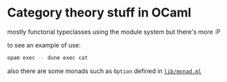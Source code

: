 # Category theory stuff in OCaml

mostly functorial typeclasses using the module system but there's more :P

to see an example of use:

```sh
opam exec -- dune exec cat
```

also there are some monads such as `Option` defined in [`lib/monad.ml`](./lib/monad.ml)
